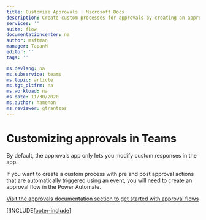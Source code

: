 ```yaml
---
title: Customize Approvals | Microsoft Docs
description: Create custom processes for approvals by creating an approval flow.
services: ''
suite: flow
documentationcenter: na
author: msftman
manager: TapanM
editor: ''
tags: ''

ms.devlang: na
ms.subservice: teams
ms.topic: article
ms.tgt_pltfrm: na
ms.workload: na
ms.date: 11/30/2020
ms.author: hamenon
ms.reviewer: gtrantzas
---
```


# Customizing approvals in Teams

By default, the approvals app only lets you modify custom responses in the app. 

If you want to create a custom process with pre and post approval actions that are automatically triggered using an event, you will need to create an approval flow in the Power Automate.

[Visit the approvals documentation section to get started with approval flows](../get-started-approvals.md)

[!INCLUDE[footer-include](../includes/footer-banner.md)]